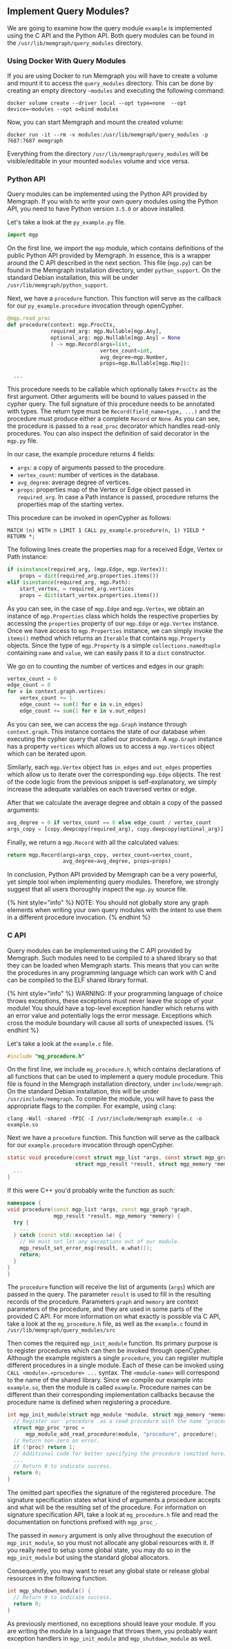 ## Implement Query Modules?

We are going to examine how the query module `example` is implemented using 
the C API and the Python API. Both query modules can be found in the 
`/usr/lib/memgraph/query_modules` directory.

### Using Docker With Query Modules 

If you are using Docker to run Memgraph you will have to create a volume 
and mount it to access the `query_modules` directory. This can be done by 
creating an empty directory `~modules` and executing the following command:

```shell
docker volume create --driver local --opt type=none  --opt device=~modules --opt o=bind modules
```

Now, you can start Memgraph and mount the created volume:

```shell
docker run -it --rm -v modules:/usr/lib/memgraph/query_modules -p 7687:7687 memgraph
```

Everything from the directory `/usr/lib/memgraph/query_modules` will be 
visible/editable in your mounted `modules` volume and vice versa.

### Python API

Query modules can be implemented using the Python API provided by Memgraph. 
If you wish to write your own query modules using the Python API, you need 
to have Python version `3.5.0` or above installed.

Let's take a look at the `py_example.py` file.

```python
import mgp
```

On the first line, we import the `mgp` module, which contains definitions of the
public Python API provided by Memgraph. In essence, this is a wrapper around the
C API described in the next section. This file (`mgp.py`) can be found in
the Memgraph installation directory, under `python_support`. On the standard
Debian installation, this will be under `/usr/lib/memgraph/python_support`.

Next, we have a `procedure` function. This function will serve as the callback
for our `py_example.procedure` invocation through openCypher.

```python
@mgp.read_proc
def procedure(context: mgp.ProcCtx,
              required_arg: mgp.Nullable[mgp.Any],
              optional_arg: mgp.Nullable[mgp.Any] = None
              ) -> mgp.Record(args=list,
                              vertex_count=int,
                              avg_degree=mgp.Number,
                              props=mgp.Nullable[mgp.Map]):

  ...
```

This procedure needs to be callable which optionally takes `ProcCtx` as the
first argument. Other arguments will be bound to values passed in the
cypher query. The full signature of this procedure needs to be annotated
with types. The return type must be `Record(field_name=type, ...)` and the
procedure must produce either a complete `Record` or `None`. As you can see,
the procedure is passed to a `read_proc` decorator which handles read-only
procedures. You can also inspect the definition of said decorator in the
`mgp.py` file.

In our case, the example procedure returns 4 fields:

- `args`: a copy of arguments passed to the procedure.
- `vertex_count`: number of vertices in the database.
- `avg_degree`: average degree of vertices.
- `props`: properties map of the Vertex or Edge object passed in `required_arg`.
   In case a Path instance is passed, procedure returns the properties map of
   the starting vertex.

This procedure can be invoked in openCypher as follows:

```opencypher
MATCH (n) WITH n LIMIT 1 CALL py_example.procedure(n, 1) YIELD * RETURN *;
```

The following lines create the properties map for a received Edge, Vertex
or Path instance:

```python
if isinstance(required_arg, (mgp.Edge, mgp.Vertex)):
    props = dict(required_arg.properties.items())
elif isinstance(required_arg, mgp.Path):
    start_vertex, = required_arg.vertices
    props = dict(start_vertex.properties.items())
```

As you can see, in the case of `mgp.Edge` and `mgp.Vertex`, we obtain an
instance of `mgp.Properties` class which holds the respective properties by
accessing the `properties` property of our `mgp.Edge` or `mgp.Vertex` instance.
Once we have access to `mgp.Properties` instance, we can simply invoke the
`items()` method which returns an `Iterable` that contains `mgp.Property`
objects. Since the type of `mgp.Property` is a simple `collections.namedtuple`
containing `name` and `value`, we can easily pass it to a `dict` constructor.

We go on to counting the number of vertices and edges in our graph:

```python
vertex_count = 0
edge_count = 0
for v in context.graph.vertices:
    vertex_count += 1
    edge_count += sum(1 for e in v.in_edges)
    edge_count += sum(1 for e in v.out_edges)
```

As you can see, we can access the `mgp.Graph` instance through `context.graph`.
This instance contains the state of our database when executing the cypher query
that called our procedure. A `mgp.Graph` instance has a property `vertices`
which allows us to access a `mgp.Vertices` object which can be iterated upon.

Similarly, each `mgp.Vertex` object has `in_edges` and `out_edges` properties
which allow us to iterate over the corresponding `mgp.Edge` objects. The rest of the
code logic from the previous snippet is self-explanatory, we simply increase the
adequate variables on each traversed vertex or edge.

After that we calculate the average degree and obtain a copy of the passed
arguments:

```python
avg_degree = 0 if vertex_count == 0 else edge_count / vertex_count
args_copy = [copy.deepcopy(required_arg), copy.deepcopy(optional_arg)]
```

Finally, we return a `mgp.Record` with all the calculated values:

```python
return mgp.Record(args=args_copy, vertex_count=vertex_count,
                  avg_degree=avg_degree, props=props)
```

In conclusion, Python API provided by Memgraph can be a very powerful, yet
simple tool when implementing query modules. Therefore, we strongly suggest
that all users thoroughly inspect the `mgp.py` source file.

{% hint style="info" %}
NOTE: You should not globally store any graph elements when writing your own
query modules with the intent to use them in a different procedure invocation.
{% endhint %}

### C API

Query modules can be implemented using the C API provided by Memgraph. Such
modules need to be compiled to a shared library so that they can be loaded
when Memgraph starts. This means that you can write the procedures in any
programming language which can work with C and can be compiled to the ELF
shared library format.

{% hint style="info" %}
WARNING: If your programming language of choice throws exceptions, these
exceptions must never leave the scope of your module! You should have a top-level 
exception handler which returns with an error value and potentially logs
the error message. Exceptions which cross the module boundary will cause all
sorts of unexpected issues.
{% endhint %}

Let's take a look at the `example.c` file.

```c
#include "mg_procedure.h"
```

On the first line, we include `mg_procedure.h`, which contains declarations of
all functions that can be used to implement a query module procedure. This file
is found in the Memgraph installation directory, under `include/memgraph`. On
the standard Debian installation, this will be under `/usr/include/memgraph`.
To compile the module, you will have to pass the appropriate flags to the
compiler. For example, using `clang`:

```plaintext
clang -Wall -shared -fPIC -I /usr/include/memgraph example.c -o example.so
```

Next we have a `procedure` function. This function will serve as the callback
for our `example.procedure` invocation through openCypher.

```c
static void procedure(const struct mgp_list *args, const struct mgp_graph *graph,
                      struct mgp_result *result, struct mgp_memory *memory) {
  ...
}
```

If this were C++ you'd probably write the function as such:

```cpp
namespace {
void procedure(const mgp_list *args, const mgp_graph *graph,
               mgp_result *result, mgp_memory *memory) {
  try {
    ...
  } catch (const std::exception &e) {
    // We must not let any exceptions out of our module.
    mgp_result_set_error_msg(result, e.what());
    return;
  }
}
}
```


The `procedure` function will receive the list of arguments (`args`) which are
passed in the query. The parameter `result` is used to fill in the resulting
records of the procedure. Parameters `graph` and `memory` are context
parameters of the procedure, and they are used in some parts of the provided C
API. For more information on what exactly is possible via C API, take a look
at the `mg_procedure.h` file, as well as the `example.c` found in
`/usr/lib/memgraph/query_modules/src`

Then comes the required `mgp_init_module` function. Its primary purpose is to
register procedures which can then be invoked through openCypher. Although the
example registers a single `procedure`, you can register multiple different
procedures in a single module. Each of these can be invoked using
`CALL <module>.<procedure> ...` syntax. The `<module-name>` will correspond to
the name of the shared library. Since we compile our example into
`example.so`, then the module is called `example`. Procedure names can be
different than their corresponding implementation callbacks because the
procedure name is defined when registering a procedure.

```c
int mgp_init_module(struct mgp_module *module, struct mgp_memory *memory) {
  // Register our `procedure` as a read procedure with the name "procedure".
  struct mgp_proc *proc =
      mgp_module_add_read_procedure(module, "procedure", procedure);
  // Return non-zero on error.
  if (!proc) return 1;
  // Additional code for better specifying the procedure (omitted here).
  ...
  // Return 0 to indicate success.
  return 0;
}
```

The omitted part specifies the signature of the registered procedure. The
signature specification states what kind of arguments a procedure accepts and
what will be the resulting set of the procedure. For information on signature
specification API, take a look at `mg_procedure.h` file and read the
documentation on functions prefixed with `mgp_proc_`.

The passed in `memory` argument is only alive throughout the execution of
`mgp_init_module`, so you must not allocate any global resources with it. If
you really need to setup some global state, you may do so in the
`mgp_init_module` but using the standard global allocators.

Consequently, you may want to reset any global state or release global
resources in the following function.

```c
int mgp_shutdown_module() {
  // Return 0 to indicate success.
  return 0;
}
```

As previously mentioned, no exceptions should leave your module. If you are
writing the module in a language that throws them, you probably want
exception handlers in `mgp_init_module` and `mgp_shutdown_module` as well.